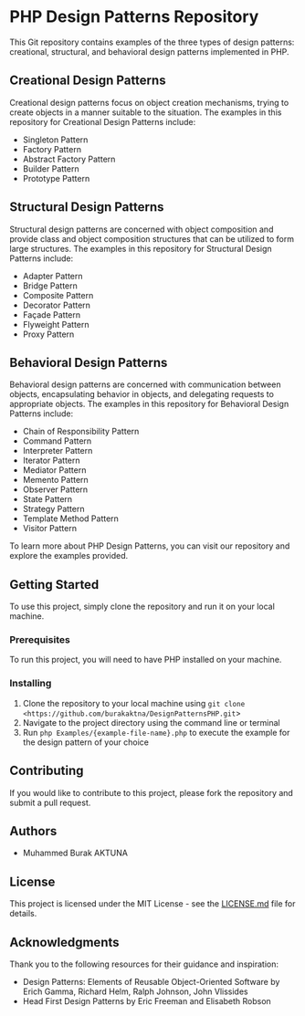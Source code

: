 # PHP Design Patterns Repository

This Git repository contains examples of the three types of design patterns: creational, structural, and behavioral design patterns implemented in PHP.

## Creational Design Patterns

Creational design patterns focus on object creation mechanisms, trying to create objects in a manner suitable to the situation. The examples in this repository for Creational Design Patterns include:

- Singleton Pattern
- Factory Pattern
- Abstract Factory Pattern
- Builder Pattern
- Prototype Pattern

## Structural Design Patterns

Structural design patterns are concerned with object composition and provide class and object composition structures that can be utilized to form large structures. The examples in this repository for Structural Design Patterns include:

- Adapter Pattern
- Bridge Pattern
- Composite Pattern
- Decorator Pattern
- Façade Pattern
- Flyweight Pattern
- Proxy Pattern

## Behavioral Design Patterns

Behavioral design patterns are concerned with communication between objects, encapsulating behavior in objects, and delegating requests to appropriate objects. The examples in this repository for Behavioral Design Patterns include:

- Chain of Responsibility Pattern
- Command Pattern
- Interpreter Pattern
- Iterator Pattern
- Mediator Pattern
- Memento Pattern
- Observer Pattern
- State Pattern
- Strategy Pattern
- Template Method Pattern
- Visitor Pattern

To learn more about PHP Design Patterns, you can visit our repository and explore the examples provided.

## Getting Started

To use this project, simply clone the repository and run it on your local machine.

### Prerequisites

To run this project, you will need to have PHP installed on your machine.

### Installing

1. Clone the repository to your local machine using `git clone <https://github.com/burakaktna/DesignPatternsPHP.git`>
2. Navigate to the project directory using the command line or terminal
3. Run `php Examples/{example-file-name}.php` to execute the example for the design pattern of your choice

## Contributing

If you would like to contribute to this project, please fork the repository and submit a pull request.

## Authors

- Muhammed Burak AKTUNA

## License

This project is licensed under the MIT License - see the [LICENSE.md](http://license.md/) file for details.

## Acknowledgments

Thank you to the following resources for their guidance and inspiration:

- Design Patterns: Elements of Reusable Object-Oriented Software by Erich Gamma, Richard Helm, Ralph Johnson, John Vlissides
- Head First Design Patterns by Eric Freeman and Elisabeth Robson